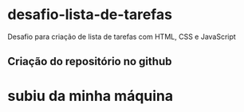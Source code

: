 # desafio-lista-de-tarefas

Desafio para criação de lista de tarefas com HTML, CSS e JavaScript

## Criação do repositório no github

# subiu da minha máquina

